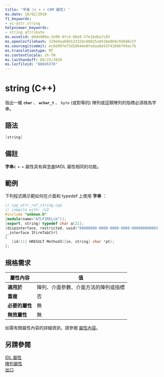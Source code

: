 ```yaml
---
title: '字串 (c + + COM 屬性) '
ms.date: 10/02/2018
f1_keywords:
- vc-attr.string
helpviewer_keywords:
- string attribute
ms.assetid: ddde900a-2e99-4fcd-86e8-57e1bdba7c93
ms.openlocfilehash: 119e0aa60d123324c60825a9418e0b8c93696c5f
ms.sourcegitcommit: ec6dd97ef3d10b44e0fedaa8e53f41696f49ac7b
ms.translationtype: MT
ms.contentlocale: zh-TW
ms.lasthandoff: 08/25/2020
ms.locfileid: "88845376"
---
```

# <a name="string-c"></a>string (C++)

指出一維 **`char`** 、 **`wchar_t`** 、 `byte` (或對等的) 陣列或這類陣列的指標必須視為字串。

## <a name="syntax"></a>語法

```cpp
[string]
```

## <a name="remarks"></a>備註

**字串**c + + 屬性具有與[字串](/windows/win32/Midl/string)MIDL 屬性相同的功能。

## <a name="example"></a>範例

下列程式碼示範如何在介面和 typedef 上使用 **字串** ：

```cpp
// cpp_attr_ref_string.cpp
// compile with: /LD
#include "unknwn.h"
[module(name="ATLFIRELib")];
[export, string] typedef char a[21];
[dispinterface, restricted, uuid("00000000-0000-0000-0000-000000000001")]
__interface IFireTabCtrl
{
   [id(1)] HRESULT Method3([in, string] char *pC);
};
```

## <a name="requirements"></a>規格需求

| 屬性內容 | 值 |
|-|-|
|**適用於**|陣列、介面參數、介面方法的陣列或指標|
|**重複**|否|
|**必要的屬性**|無|
|**無效屬性**|無|

如需有關屬性內容的詳細資訊，請參閱 [屬性內容](cpp-attributes-com-net.md#contexts)。

## <a name="see-also"></a>另請參閱

[IDL 屬性](idl-attributes.md)<br/>
[陣列屬性](array-attributes.md)<br/>
[出口](export.md)
